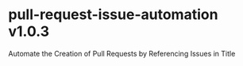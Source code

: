 # pull-request-issue-automation v1.0.3
Automate the Creation of Pull Requests by Referencing Issues in Title